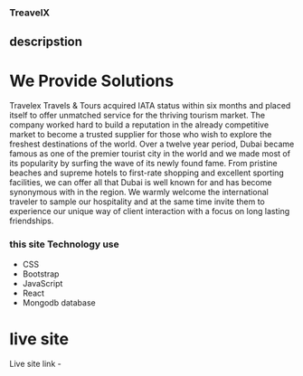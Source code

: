 ### TreavelX

## descripstion 
# We Provide Solutions
 Travelex Travels & Tours acquired IATA status within six months and placed itself to offer unmatched service for the thriving tourism market. The company worked hard to build a reputation in the already competitive market to become a trusted supplier for those who wish to explore the freshest destinations of the world. Over a twelve year period, Dubai became famous as one of the premier tourist city in the world and we made most of its popularity by surfing the wave of its newly found fame. From pristine beaches and supreme hotels to first-rate shopping and excellent sporting facilities, we can offer all that Dubai is well known for and has become synonymous with in the region. We warmly welcome the international traveler to sample our hospitality and at the same time invite them to experience our unique way of client interaction with a focus on long lasting friendships.


### this site Technology use 
* CSS
* Bootstrap
* JavaScript
* React
* Mongodb database


# live site

Live site link - 